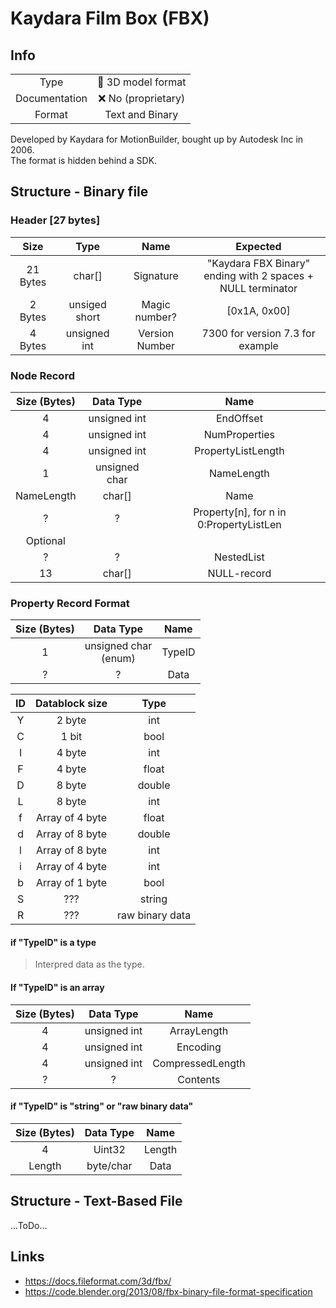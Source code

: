 # Kaydara Film Box (FBX)

## Info
|||
|:-:|:-:|
|Type| 🧊 3D model format |
|Documentation| :x: No (proprietary) |
|Format| Text and Binary|

Developed by Kaydara for MotionBuilder, bought up by Autodesk Inc in 2006.<br>
The format is hidden behind a SDK. 

## Structure - Binary file
### Header [27 bytes]

|Size|Type|Name|Expected|
|:-:|:-:|:-:|:-:|
|21 Bytes|char[]|Signature|"Kaydara FBX Binary"<br>ending with 2 spaces + NULL terminator|
|2 Bytes|unsiged short| Magic number? | [0x1A, 0x00] |
|4 Bytes|unsigned int |Version Number|7300 for version 7.3 for example |

### Node Record

 |Size (Bytes)| Data Type| Name|
 |:-:|:-:|:-:|
 |4|unsigned int|EndOffset|
 |4|unsigned int|NumProperties|
 |4|unsigned int|PropertyListLength|
 |1|unsigned char|NameLength|
 |NameLength|char[]|Name|
 |?| 	?| 	Property[n], for n in 0:PropertyListLen|
 |Optional| 		
 |?| 	?| 	NestedList|
 |13| char[] | 	NULL-record|
 
 ### Property Record Format
 |Size (Bytes)| Data Type| Name|
 |:-:|:-:|:-:|
 |1| unsigned char<br>(enum)|TypeID|
 |?|?|Data|
 
 |ID|Datablock size|Type|
|:-:|:-:|:-:|
|Y|2 byte|int|
|C|1 bit|bool|
|I|4 byte|int|
|F|4 byte|float|
|D|8 byte|double|
|L|8 byte|int|
|f|Array of 4 byte|float|
|d|Array of 8 byte|double|
|l|Array of 8 byte|int|
|i|Array of 4 byte|int|
|b|Array of 1 byte|bool|
|S|???|string| 
|R|???|raw binary data| 

<p>

#### if "TypeID" is a type
> Interpred data as the type. 

#### If "TypeID" is an array
|Size (Bytes) |	Data Type |	Name|
|:-:|:-:|:-:|
|4|unsigned int|ArrayLength|
|4|unsigned int|Encoding|
|4|unsigned int|CompressedLength|
|?|?|Contents|

#### if "TypeID" is "string" or "raw binary data"
|Size (Bytes)|Data Type|Name|
|:-:|:-:|:-:|
|4|Uint32|Length|
|Length|byte/char|Data|
  
  </p>

## Structure - Text-Based File
...ToDo...

## Links
- https://docs.fileformat.com/3d/fbx/
- https://code.blender.org/2013/08/fbx-binary-file-format-specification
